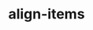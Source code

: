 ---
title: "align-items"
description: ""
category: css
keywords: align,items,flexbox,grid
last_test_date: "2021-03-09"
test_url: "/tests/css-align-items.html"
test_results_url: "https://app.emailonacid.com/app/acidtest/FvYneb1dhiR4we6rAOf4AC02oFa6ksA0sTWxbEjgmt6Mg/list"
stats: {
	apple-mail: {
		macos: {
			"11": "y",
			"12": "y",
			"13": "y"
		},
		ios: {
			"11": "y",
			"12": "y",
			"13": "y",
			"14": "y"
		}
	},
	gmail: {
		desktop-webmail: {
			"2020-12": "n"
		},
		ios: {
			"2020-12": "n"
		},
		android: {
			"2020-12": "n"
		},
    	mobile-webmail: {
			"2020-12": "n"
		}
	},
	orange: {
		desktop-webmail: {
			"2021-02": "y",
			"2021-03": "n"
		},
		ios: {
			"2021-03": "y"
		},
		android: {
			"2021-03": "y"
		}
	},
	outlook: {
		windows: {
			"2007": "n",
			"2010": "n",
			"2013": "n",
			"2016": "n",
			"2019": "n"
		},
		windows-mail: {
			"2020-12": "n"
		},
		macos: {
			"2020-12": "y"
		},
		outlook-com: {
			"2020-12": "y"
		},
		ios: {
			"2020-12": "y"
		},
		android: {
			"4.2048.4": "y"
		}
	},
	yahoo: {
		desktop-webmail: {
			"2020-12": "n"
		},
		ios: {
			"2021-03": "n"
		},
		android: {
			"6.16.2.1519779": "n"
		}
	},
	aol: {
		desktop-webmail: {
			"2020-12": "n"
		},
		ios: {
			"2021-03": "n"
		},
		android: {
			"2021-03": "n"
		}
	},
	samsung-email: {
		android: {
			"6.1.31.2": "y"
		}
	},
	sfr: {
		desktop-webmail: {
			"2021-03": "y"
		},
		ios: {
			"2021-03": "y"
		},
		android: {
			"2021-03": "y"
		}
	},
	thunderbird: {
		macos: {
			"2020-12": "y"
		}
	},
	protonmail: {
		desktop-webmail: {
			"2021-03": "y"
		},
		ios: {
			"2021-03": "y"
		},
		android: {
			"2021-03": "y"
		}
	},
	hey: {
		desktop-webmail: {
			"2021-03": "y"
		}
	},
	mail-ru: {
		desktop-webmail: {
			"2020-12": "y"
		}
	},
	fastmail: {
		desktop-webmail: {
			"2021-07": "y"
		}
	},
	laposte: {
		desktop-webmail: {
			"2021-08": "y #1"
		}
	},
	gmx: {
      desktop-webmail: {
          "2022-06": "n"
      },
      ios: {
          "2022-06":"y"
      },
      android: {
          "2022-06":"y"
      }
	},
	web-de: {
		desktop-webmail: {
			"2022-06": "n"
		},
		ios: {
			"2022-06":"y"
		},
		android: {
			"2022-06":"y"
		}
	},
	ionos-1and1: {
		desktop-webmail: {
			"2022-06": "y"
		},
		android: {
			"2022-06":"y"
		}
	}
}
notes_by_num: {
    "1": "Supported. But a default style of `margin:auto` is applied on every element and can prevent the expected result."
}
links: {
	"MDN: align-items":"https://developer.mozilla.org/en-US/docs/Web/CSS/align-items",
	"Can I use: flexbox":"https://caniuse.com/flexbox"
}
---